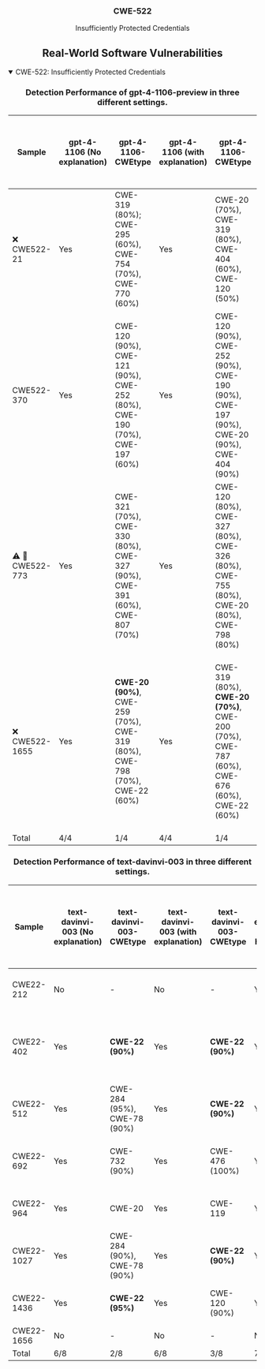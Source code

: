 <p align="center">
  </a>
  <h3 align="center">CWE-522</a></h3>
  <p align="center">
    Insufficiently Protected Credentials
  </p>
</p>
<div align="center">

## Real-World Software Vulnerabilities

</div>

<details open="open">
<summary>CWE-522: Insufficiently Protected Credentials</summary>

<h3>
    <b>
        <div align="center">
            Detection Performance of gpt-4-1106-preview in three different settings.
        </div>
    </b>
</h3>
  
<div align="center">

|  Sample   |  gpt-4-1106 (No explanation) | gpt-4-1106-CWEtype  | gpt-4-1106 (with explanation)  | gpt-4-1106-CWEtype  | gpt-4-1106 (with explanation and highlighted code segment) | gpt-4-1106-CWEtype |
|-----------|------------------------|---------------------|-----------------------------|---------------------------|-----------------------------------|-------------------|
|  :x: CWE522-21       |  Yes  | CWE-319 (80%); CWE-295 (60%), CWE-754 (70%), CWE-770 (60%)  | Yes  |  CWE-20 (70%), CWE-319 (80%), CWE-404 (60%), CWE-120 (50%)  | Yes  |  CWE-20 (80%), CWE-319 (75%), CWE-404 (70%); **code: Yes (2/2)**  |
|  CWE522-370                                     |  Yes  | CWE-120 (90%), CWE-121 (90%), CWE-252 (80%), CWE-190 (70%), CWE-197 (60%)  | Yes  | CWE-120 (90%), CWE-252 (90%), CWE-190 (90%), CWE-197 (90%), CWE-20 (90%), CWE-404 (90%) | Yes  | CWE-120 (90%); code: No  |
|  :warning: :triangular_flag_on_post: CWE522-773 |  Yes  | CWE-321 (70%), CWE-330 (80%), CWE-327 (90%), CWE-391 (60%), CWE-807 (70%)  |  Yes  | CWE-120 (80%), CWE-327 (80%), CWE-326 (80%), CWE-755 (80%), CWE-20 (80%), CWE-798 (80%)  | Yes  | CWE-120 (90%); code: No  |  
|  :x: CWE522-1655     |  Yes  | **CWE-20 (90%)**, CWE-259 (70%), CWE-319 (80%), CWE-798 (70%), CWE-22 (60%)  |  Yes  |  CWE-319 (80%), **CWE-20 (70%)**, CWE-200 (70%), CWE-787 (60%), CWE-676 (60%), CWE-22 (60%) | Yes  | **CWE-20 (90%)**, CWE-319 (80%), CWE-798 (70%), CWE-676 (60%), CWE-22 (50%), CWE-116 (50%); **code: Yes (1/1)**  |  
|  Total                                          |  4/4  |  1/4  |  4/4  |  1/4  |  4/4  |  1/4  |

</div>

<h3>
    <b>
        <div align="center">
            Detection Performance of text-davinvi-003 in three different settings.
        </div>
    </b>
</h3>

<div align="center">

|  Sample   |  text-davinvi-003 (No explanation) | text-davinvi-003-CWEtype  | text-davinvi-003 (with explanation)  | text-davinvi-003-CWEtype  | text-davinvi-003 (with explanation and highlighted code segment) | text-davinvi-003-CWEtype |
|-----------|------------------------|---------------------|-----------------------------|---------------------------|-----------------------------------|-------------------|
|  CWE22-212  |  No  |  -  | No  |  -  |  Yes  |  CWE-119 (90%);  code: No  |
|  CWE22-402  |  Yes  |  **CWE-22 (90%)**  |  Yes  |  **CWE-22 (90%)**  |  Yes  |  CWE-119; code: No (adds strncpy instead of strcpy|
| CWE22-512 |  Yes  |  CWE-284 (95%),  CWE-78 (90%)  | Yes  |  **CWE-22 (90%)**  | Yes  | **CWE-22 (90%);  code: Yes (1/4)**  |
| CWE22-692 |  Yes  | CWE-732 (90%)  |  Yes  | CWE-476 (100%)  |  Yes  |  CWE-476 (95%); **code: yes (1/2)**  |
| CWE22-964 |  Yes  | CWE-20  |  Yes |  CWE-119  | Yes  | CWE-120 (95%); code: No|
| CWE22-1027|  Yes  | CWE-284 (90%), CWE-78 (90%)  | Yes  | **CWE-22 (90%)**  | Yes | **CWE-22 (90%); code: Yes (1/4)**  | 
| CWE22-1436| Yes  | **CWE-22 (95%)**  |  Yes  |  CWE-120 (90%)  | Yes  |  **CWE-22 (95%); code: yes (1/1)**|  
| CWE22-1656|  No  |  -  |  No  |  -  |  No  |  -  |  
| Total     |  6/8  |  2/8  |  6/8  |  3/8  |  7/8  |  3/8  |
</div>
</details>
